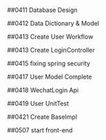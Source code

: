##0411 Database Design

##0412 Data Dictionary & Model

##0413 Create User Workflow

##0413 Create LoginController

##0415 fixing spring security

##0417 User Model Complete

##0418 WechatLogin Api

##0419 User UnitTest

##0421 Create BaseImpl

##0507 start front-end